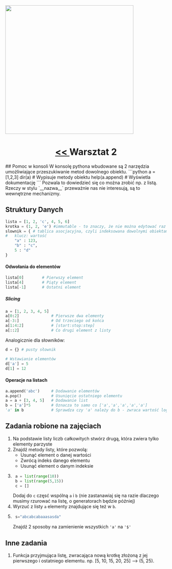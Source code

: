<img src="http://starecat.com/content/wp-content/uploads/programming-languages-as-guns-assembler-c-cpp-python.jpg" height="400px"/>

<h1 align="center"><a href="First steps.md"> << </a>Warsztat 2</h1>
## Pomoc w konsoli
W konsolę pythona wbudowane są 2 narzędzia umożliwiające przeszukiwanie metod dowolnego obiektu.
```python
a = [1,2,3]
dir(a)          # Wypisuje metody obiektu
help(a.append)  # Wyświetla dokumentację
```
Pozwala to dowiedzieć się co można zrobić np. z listą.
Rzeczy w stylu `__nazwa__` przeważnie nas nie interesują, są to wewnętrzne mechanizmy.

## Struktury Danych
```python
lista = [1, 2, 'c', 4, 5, 6]
krotka = (1, 2, 'e') #immutable - to znaczy, że nie można edytować raz stworzonej krotki
slownik = { # tablica asocjacyjna, czyli indeksowana dowolnymi obiektami
#   klucz: wartość
    "a" : 123,
    "b" : "c",
    5 : "d"
}
```
#### Odwołania do elementów
```python
lista[0]		# Pierwszy element
lista[4] 		# Piąty element
lista[-1]		# Ostatni element
```
##### Slicing
```python
a = [1, 2, 3, 4, 5]
a[0:2]				# Pierwsze dwa elementy
a[-3:]				# Od trzeciego od końca
a[1:4:2]			# [start:stop:step]
a[::2]				# Co drugi element z listy
```

Analogicznie dla słowników:
```python
d = {} # pusty słownik

# Wstawianie elementów
d['a'] = 5
d[1] = 12
```

#### Operacje na listach
```python
a.append('abc')  	# Dodawanie elementów
a.pop()				# Usunięcie ostatniego elementu
a = a + [3, 4, 5]	# Dodawanie list
b = ['a']*5			# Oznacza to samo co ['a','a','a','a','a']
'a' in b			# Sprawdza czy 'a' należy do b - zwraca wartość logiczną
```

## Zadania robione na zajęciach
1. Na podstawie listy liczb całkowitych stwórz drugą, która zwiera tylko elementy parzyste
2. Znajdź metody listy, które pozwolą:
	* Usunąć element o danej wartości
    * Zwrócą indeks danego elementu
    * Usunąć element o danym indeksie
3. ```python
    a = list(range(10))
    b = list(range(5,15))
    c = []
    ```
    Dodaj do `c` częsć wspólną `a` i `b` (nie zastanawiaj się na razie dlaczego musimy rzurować na listę, o generatorach będzie później)
4. Wyrzuć z listy `a` elementy znajdujące się też w `b`.
5. ```python
	s="abcabcabaaasasda"
    ```
    Znajdź 2 sposoby na zamienienie wszystkich `'a'` na `'$'`
 
## Inne zadania
1. Funkcja przyjmująca listę, zwracająca nową krotkę złożoną z jej pierwszego i ostatniego elementu. np. [5, 10, 15, 20, 25] --> (5, 25).
    
